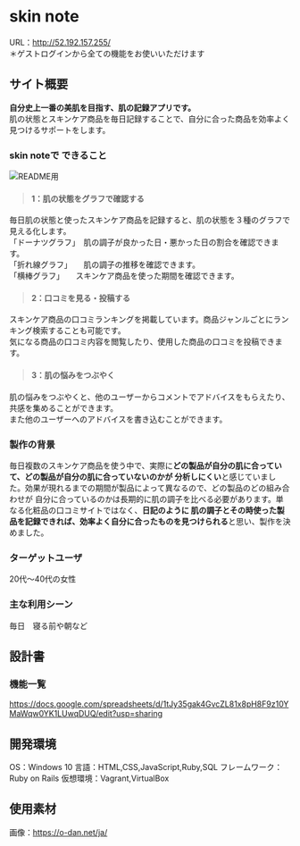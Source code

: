 # skin note
URL：http://52.192.157.255/<br>
＊ゲストログインから全ての機能をお使いいただけます

## サイト概要
**自分史上一番の美肌を目指す、肌の記録アプリです。**  
肌の状態とスキンケア商品を毎日記録することで、自分に合った商品を効率よく見つけるサポートをします。

### skin noteで できること

![README用](https://user-images.githubusercontent.com/68380272/102248524-97adae00-3f44-11eb-8493-7e616357545c.png)

> #### 1：肌の状態をグラフで確認する
毎日肌の状態と使ったスキンケア商品を記録すると、肌の状態を３種のグラフで見える化します。<br>
「ドーナツグラフ」　肌の調子が良かった日・悪かった日の割合を確認できます。<br>
「折れ線グラフ」　　肌の調子の推移を確認できます。<br>
「横棒グラフ」　　スキンケア商品を使った期間を確認できます。<br>
> #### 2：口コミを見る・投稿する
スキンケア商品の口コミランキングを掲載しています。商品ジャンルごとにランキング検索することも可能です。<br>
気になる商品の口コミ内容を閲覧したり、使用した商品の口コミを投稿できます。<br>
> #### 3：肌の悩みをつぶやく
肌の悩みをつぶやくと、他のユーザーからコメントでアドバイスをもらえたり、共感を集めることができます。<br>
また他のユーザーへのアドバイスを書き込むことができます。<br>

### 製作の背景
毎日複数のスキンケア商品を使う中で、実際に**どの製品が自分の肌に合っていて、どの製品が自分の肌に合っていないのかが
分析しにくい**と感じていました。効果が現れるまでの期間が製品によって異なるので、どの製品のどの組み合わせが
自分に合っているのかは長期的に肌の調子を比べる必要があります。単なる化粧品の口コミサイトではなく、**日記のように
肌の調子とその時使った製品を記録できれば、効率よく自分に合ったものを見つけられる**と思い、製作を決めました。

### ターゲットユーザ
20代～40代の女性

### 主な利用シーン
毎日　寝る前や朝など

## 設計書

### 機能一覧
https://docs.google.com/spreadsheets/d/1tJy35gak4GvcZL81x8pH8F9z10YMaWqw0YK1LUwqDUQ/edit?usp=sharing

## 開発環境
OS：Windows 10
言語：HTML,CSS,JavaScript,Ruby,SQL
フレームワーク：Ruby on Rails
仮想環境：Vagrant,VirtualBox

## 使用素材
画像：https://o-dan.net/ja/
